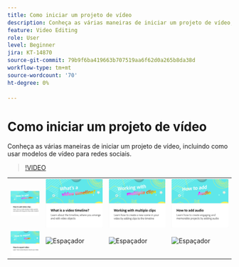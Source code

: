 ```yaml
---
title: Como iniciar um projeto de vídeo
description: Conheça as várias maneiras de iniciar um projeto de vídeo, incluindo como usar modelos de vídeo para redes sociais
feature: Video Editing
role: User
level: Beginner
jira: KT-14870
source-git-commit: 79b9f6ba419663b707519aa6f62d0a265b8da38d
workflow-type: tm+mt
source-wordcount: '70'
ht-degree: 0%

---
```


# Como iniciar um projeto de vídeo

Conheça as várias maneiras de iniciar um projeto de vídeo, incluindo como usar modelos de vídeo para redes sociais.

>[!VIDEO](https://video.tv.adobe.com/v/3427070?quality=12&learn=on&hidetitle=true)

<table style="table-layout:fixed">
<tr>
  <td>
         <a href="add-video-clips.md">
            <img alt="Como adicionar videoclipes" src="assets/add-video-clips.png" />
         </a>
   </td>
   <td>
         <a href="video-timeline.md">
            <img alt="O que é uma linha de tempo de vídeo?" src="assets/video-timeline.png" />
         </a>
   </td>
   <td>
         <a href="multiple-clips.md">
            <img alt="Trabalhar com vários clipes" src="assets/multiple-clips.png" />
         </a>
   </td>
   <td>
         <a href="add-audio-video.md">
            <img alt="Como adicionar áudio" src="assets/add-audio-video.png" />
         </a>
   </td>
</tr>
<tr>
    <td>
         <a href="export-video.md">
            <img alt="Como exportar vídeo" src="assets/export-video.png" />
         </a>
   </td>
   <td>
    <img alt="Espaçador" src="../assets/Gray_thumbnail.png" />
    <div>
    <br>
   </td>
   <td>
    <img alt="Espaçador" src="../assets/Gray_thumbnail.png" />
    <div>
    <br>
   </td>
   <td>
    <img alt="Espaçador" src="../assets/Gray_thumbnail.png" />
    <div>
    <br>
   </td>
</tr>
</table>